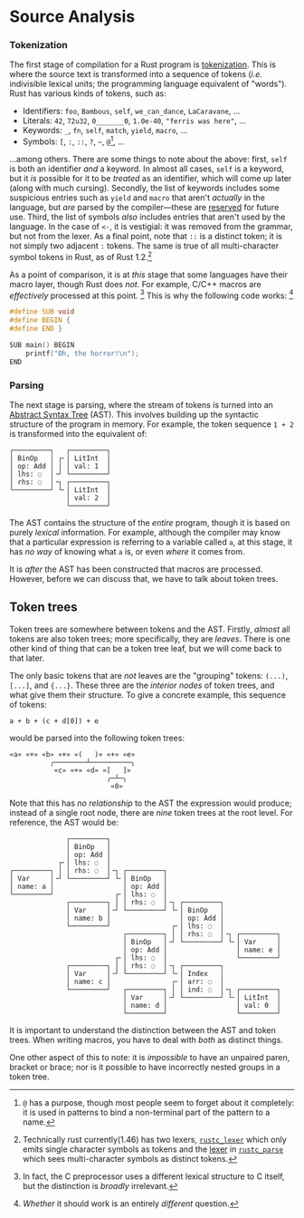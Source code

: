 # Source Analysis

### Tokenization

The first stage of compilation for a Rust program is [tokenization]. This is where the source text is
transformed into a sequence of tokens (*i.e.* indivisible lexical units; the programming language
equivalent of "words"). Rust has various kinds of tokens, such as:

* Identifiers: `foo`, `Bambous`, `self`, `we_can_dance`, `LaCaravane`, …
* Literals: `42`, `72u32`, `0_______0`, `1.0e-40`, `"ferris was here"`, …
* Keywords: `_`, `fn`, `self`, `match`, `yield`, `macro`, …
* Symbols: `[`, `:`, `::`, `?`, `~`, `@`[^wither-at], …

…among others. There are some things to note about the above: first, `self` is both an identifier
*and* a keyword. In almost all cases, `self` is a keyword, but it *is* possible for it to be
*treated* as an identifier, which will come up later (along with much cursing). Secondly, the list
of keywords includes some suspicious entries such as `yield` and `macro` that aren't *actually* in
the language, but *are* parsed by the compiler—these are [reserved] for future use. Third, the list
of symbols *also* includes entries that aren't used by the language. In the case of `<-`, it is
vestigial: it was removed from the grammar, but not from the lexer. As a final point, note that
`::` is a distinct token; it is not simply two adjacent `:` tokens. The same is true of all
multi-character symbol tokens in Rust, as of Rust 1.2.[^two-lexers]

[^wither-at]: `@` has a purpose, though most people seem to forget about it completely: it is used
in patterns to bind a non-terminal part of the pattern to a name.

[^two-lexers]: Technically rust currently(1.46) has two lexers, [`rustc_lexer`] which only emits
single character symbols as tokens and the [lexer] in [`rustc_parse`] which sees multi-character
symbols as distinct tokens.

As a point of comparison, it is at *this* stage that some languages have their macro layer, though
Rust does *not*. For example, C/C++ macros are *effectively* processed at this point.
[^lies-damn-lies-cpp] This is why the following code works:
[^cpp-it-seemed-like-a-good-idea-at-the-time]

```c
#define SUB void
#define BEGIN {
#define END }

SUB main() BEGIN
    printf("Oh, the horror!\n");
END
```

[^lies-damn-lies-cpp]: In fact, the C preprocessor uses a different lexical structure to C itself,
but the distinction is *broadly* irrelevant.

[^cpp-it-seemed-like-a-good-idea-at-the-time]: *Whether* it should work is an entirely *different*
question.

### Parsing

The next stage is parsing, where the stream of tokens is turned into an [Abstract Syntax Tree] (AST).
This involves building up the syntactic structure of the program in memory. For example, the token
sequence `1 + 2` is transformed into the equivalent of:

```text
┌─────────┐   ┌─────────┐
│ BinOp   │ ┌╴│ LitInt  │
│ op: Add │ │ │ val: 1  │
│ lhs: ◌  │╶┘ └─────────┘
│ rhs: ◌  │╶┐ ┌─────────┐
└─────────┘ └╴│ LitInt  │
              │ val: 2  │
              └─────────┘
```

The AST contains the structure of the *entire* program, though it is based on purely *lexical*
information. For example, although the compiler may know that a particular expression is referring
to a variable called `a`, at this stage, it has *no way* of knowing what `a` is, or even *where* it
comes from.

It is *after* the AST has been constructed that macros are processed. However, before we can discuss
that, we have to talk about token trees.

## Token trees

Token trees are somewhere between tokens and the AST. Firstly, *almost* all tokens are also token
trees; more specifically, they are *leaves*. There is one other kind of thing that can be a token
tree leaf, but we will come back to that later.

The only basic tokens that are *not* leaves are the "grouping" tokens: `(...)`, `[...]`, and `{...}`.
These three are the *interior nodes* of token trees, and what give them their structure. To give a
concrete example, this sequence of tokens:

```text
a + b + (c + d[0]) + e
```

would be parsed into the following token trees:

```text
«a» «+» «b» «+» «(   )» «+» «e»
          ╭────────┴──────────╮
           «c» «+» «d» «[   ]»
                        ╭─┴─╮
                         «0»
```

Note that this has *no relationship* to the AST the expression would produce; instead of a single
root node, there are *nine* token trees at the root level. For reference, the AST would be:

```text
              ┌─────────┐
              │ BinOp   │
              │ op: Add │
            ┌╴│ lhs: ◌  │
┌─────────┐ │ │ rhs: ◌  │╶┐ ┌─────────┐
│ Var     │╶┘ └─────────┘ └╴│ BinOp   │
│ name: a │                 │ op: Add │
└─────────┘               ┌╴│ lhs: ◌  │
              ┌─────────┐ │ │ rhs: ◌  │╶┐ ┌─────────┐
              │ Var     │╶┘ └─────────┘ └╴│ BinOp   │
              │ name: b │                 │ op: Add │
              └─────────┘               ┌╴│ lhs: ◌  │
                            ┌─────────┐ │ │ rhs: ◌  │╶┐ ┌─────────┐
                            │ BinOp   │╶┘ └─────────┘ └╴│ Var     │
                            │ op: Add │                 │ name: e │
                          ┌╴│ lhs: ◌  │                 └─────────┘
              ┌─────────┐ │ │ rhs: ◌  │╶┐ ┌─────────┐
              │ Var     │╶┘ └─────────┘ └╴│ Index   │
              │ name: c │               ┌╴│ arr: ◌  │
              └─────────┘   ┌─────────┐ │ │ ind: ◌  │╶┐ ┌─────────┐
                            │ Var     │╶┘ └─────────┘ └╴│ LitInt  │
                            │ name: d │                 │ val: 0  │
                            └─────────┘                 └─────────┘
```

It is important to understand the distinction between the AST and token trees. When writing macros,
you have to deal with *both* as distinct things.

One other aspect of this to note: it is *impossible* to have an unpaired paren, bracket or brace;
nor is it possible to have incorrectly nested groups in a token tree.

[tokenization]: https://en.wikipedia.org/wiki/Lexical_analysis#Tokenization
[reserved]: https://doc.rust-lang.org/reference/keywords.html#reserved-keywords
[`rustc_lexer`]: https://github.com/rust-lang/rust/tree/master/compiler/rustc_lexer
[`rustc_parse`]: https://github.com/rust-lang/rust/tree/master/compiler/rustc_parse
[lexer]: https://github.com/rust-lang/rust/tree/master/compiler/rustc_parse/src/lexer
[Abstract Syntax Tree]: https://en.wikipedia.org/wiki/Abstract_syntax_tree